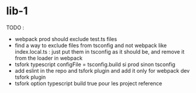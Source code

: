 # lib-1

TODO :

- webpack prod should exclude test.ts files
- find a way to exclude files from tsconfig and not webpack like index.local.ts : just put them in tsconfig as it should be, and remove it from the loader in webpack
- tsfork typescript configFile = tsconfig.build si prod sinon tsconfig
- add eslint in the repo and tsfork plugin and add it only for webpack dev tsfork plugin
- tsfork option typescript build true pour les project reference
